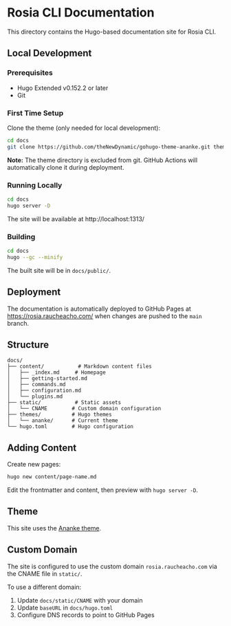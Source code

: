 # Rosia CLI Documentation

This directory contains the Hugo-based documentation site for Rosia CLI.

## Local Development

### Prerequisites

- Hugo Extended v0.152.2 or later
- Git

### First Time Setup

Clone the theme (only needed for local development):

```bash
cd docs
git clone https://github.com/theNewDynamic/gohugo-theme-ananke.git themes/ananke
```

**Note:** The theme directory is excluded from git. GitHub Actions will automatically clone it during deployment.

### Running Locally

```bash
cd docs
hugo server -D
```

The site will be available at http://localhost:1313/

### Building

```bash
cd docs
hugo --gc --minify
```

The built site will be in `docs/public/`.

## Deployment

The documentation is automatically deployed to GitHub Pages at https://rosia.raucheacho.com/ when changes are pushed to the `main` branch.

## Structure

```
docs/
├── content/           # Markdown content files
│   ├── _index.md     # Homepage
│   ├── getting-started.md
│   ├── commands.md
│   ├── configuration.md
│   └── plugins.md
├── static/           # Static assets
│   └── CNAME        # Custom domain configuration
├── themes/          # Hugo themes
│   └── ananke/      # Current theme
└── hugo.toml        # Hugo configuration
```

## Adding Content

Create new pages:

```bash
hugo new content/page-name.md
```

Edit the frontmatter and content, then preview with `hugo server -D`.

## Theme

This site uses the [Ananke theme](https://github.com/theNewDynamic/gohugo-theme-ananke).

## Custom Domain

The site is configured to use the custom domain `rosia.raucheacho.com` via the CNAME file in `static/`.

To use a different domain:

1. Update `docs/static/CNAME` with your domain
2. Update `baseURL` in `docs/hugo.toml`
3. Configure DNS records to point to GitHub Pages

